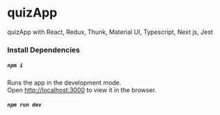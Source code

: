 # quizApp
quizApp with React, Redux, Thunk, Material UI, Typescript, Next js, Jest


### Install Dependencies

##### `npm i`

Runs the app in the development mode.\
Open [http://localhost:3000](http://localhost:3000) to view it in the browser.

##### `npm run dev`


